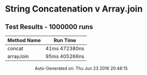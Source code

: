 # String Concatenation v Array.join
## Test Results - 1000000 runs
Method Name | Run Time 
----------- | :------: 
concat | 41ms 472380ns
arrayJoin | 95ms 405266ns

<p align='center'>Auto-Generated on: Thu Jun 23 2016 20:48:15</p>
